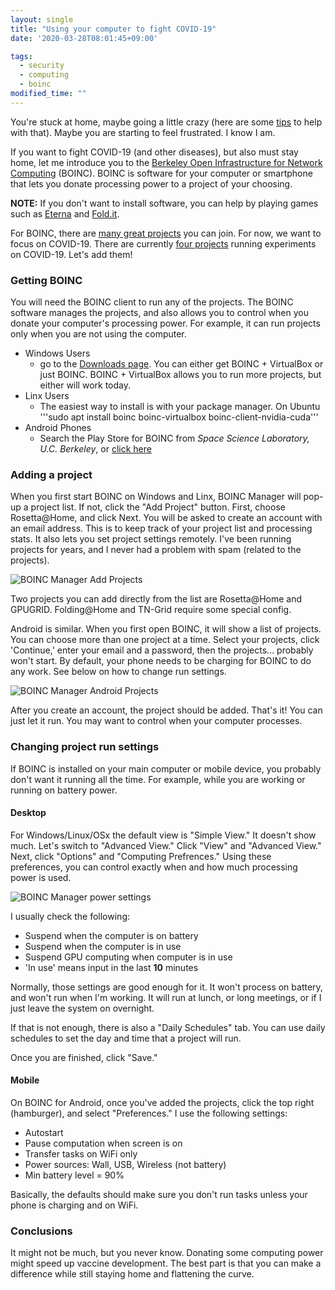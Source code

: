 ```yaml
---
layout: single
title: "Using your computer to fight COVID-19"
date: '2020-03-28T08:01:45+09:00'

tags:
  - security
  - computing
  - boinc
modified_time: ""
---
```


You're stuck at home, maybe going a little crazy (here are some [tips](https://www.thorn.org/blog/thorn-tips-working-from-home-remote/) to help with that). Maybe you are starting to feel frustrated.
I know I am.

If you want to fight COVID-19 (and other diseases), but also must stay home, let me introduce you
to the [Berkeley Open Infrastructure for Network Computing](https://boinc.berkeley.edu/) (BOINC). 
BOINC is software for your computer or smartphone that lets you donate processing power to a project 
of your choosing.

**NOTE:** If you don't want to install software, you can help by playing games such as [Eterna](https://eternagame.org) and [Fold.it](http://fold.it/).

For BOINC, there are [many great projects](https://boinc.berkeley.edu/projects.php) you can join. For now, we want 
to focus on COVID-19. There are currently [four projects](https://www.boincusa.com/forum/index.php?threads/coronavirus-covid-19-projects.1623/#post-4175) running experiments on COVID-19. Let's add them!

### Getting BOINC

You will need the BOINC client to run any of the projects. The BOINC software manages the projects, and also allows you to control when you donate your computer's processing power. For example, it can run projects only when you are not using the computer.

* Windows Users
  * go to the [Downloads page](https://boinc.berkeley.edu/download.php). You can either get
BOINC + VirtualBox or just BOINC. BOINC + VirtualBox allows you to run more projects, but either will work today.
* Linx Users
  * The easiest way to install is with your package manager. On Ubuntu '''sudo apt install boinc boinc-virtualbox boinc-client-nvidia-cuda'''
* Android Phones
  * Search the Play Store for BOINC from *Space Science Laboratory, U.C. Berkeley*, or [click here](https://play.google.com/store/apps/details?id=edu.berkeley.boinc)

### Adding a project

When you first start BOINC on Windows and Linx, BOINC Manager will pop-up a project list. If not, click the "Add Project" button. First, choose Rosetta@Home, and click Next. You will be asked to create an account with an email address. This is to keep track of your project list and processing stats. It also lets you set project settings remotely. I've been running
projects for years, and I never had a problem with spam (related to the projects).

![BOINC Manager Add Projects](/assets/images/posts/BOINC01.png "Adding projects in BOINC manager for desktop")

Two projects you can add directly from the list are Rosetta@Home and GPUGRID. Folding@Home and TN-Grid require some special config.

Android is similar. When you first open BOINC, it will show a list of projects. You can choose more than one project at a time. Select your projects, click 'Continue,' enter your email and a password, then the projects... probably won't start.
By default, your phone needs to be charging for BOINC to do any work. See below on how to change run settings.

![BOINC Manager Android Projects](/assets/images/posts/BOINC02.jpg "Adding projects in BOINC manager for Android")

After you create an account, the project should be added. That's it! You can just let it run. You may want to control when your computer processes.

### Changing project run settings

If BOINC is installed on your main computer or mobile device, you probably don't want it running all the time. For example, while you are working or running on battery power.

#### Desktop

For Windows/Linux/OSx the default view is "Simple View." It doesn't show much. Let's switch to "Advanced View." Click "View" and "Advanced View." Next, click "Options" and "Computing Prefrences." Using these preferences, you can control exactly when and how much processing power is used.

![BOINC Manager power settings](/assets/images/posts/BOINC03.png "BOINC power settings")

I usually check the following:

* Suspend when the computer is on battery
* Suspend when the computer is in use
* Suspend GPU computing when computer is in use
* 'In use' means input in the last **10** minutes

Normally, those settings are good enough for it. It won't process on battery, and won't run when I'm working. It will run at lunch, or long meetings, or if I just leave the system on overnight.

If that is not enough, there is also a "Daily Schedules" tab. You can use daily schedules to set the day and time that a project will run.

Once you are finished, click "Save."

#### Mobile

On BOINC for Android, once you've added the projects, click the top right (hamburger), and select "Preferences." I use the
following settings:

* Autostart
* Pause computation when screen is on
* Transfer tasks on WiFi only
* Power sources: Wall, USB, Wireless (not battery)
* Min battery level = 90%

Basically, the defaults should make sure you don't run tasks unless your phone is charging and on WiFi.

### Conclusions

It might not be much, but you never know. Donating some computing power might speed up vaccine development. The best part is that you can make a difference while still staying home and flattening the curve.